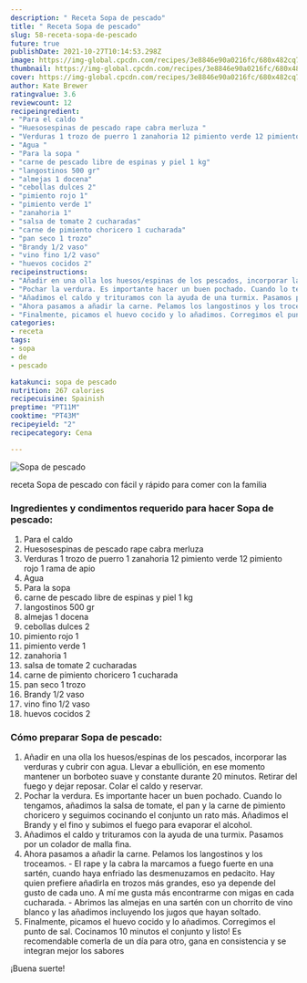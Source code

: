 ```yaml
---
description: " Receta Sopa de pescado"
title: " Receta Sopa de pescado"
slug: 58-receta-sopa-de-pescado
future: true
publishDate: 2021-10-27T10:14:53.298Z
image: https://img-global.cpcdn.com/recipes/3e8846e90a0216fc/680x482cq70/sopa-de-pescado-foto-principal.jpg
thumbnail: https://img-global.cpcdn.com/recipes/3e8846e90a0216fc/680x482cq70/sopa-de-pescado-foto-principal.jpg
cover: https://img-global.cpcdn.com/recipes/3e8846e90a0216fc/680x482cq70/sopa-de-pescado-foto-principal.jpg
author: Kate Brewer
ratingvalue: 3.6
reviewcount: 12
recipeingredient:
- "Para el caldo "
- "Huesosespinas de pescado rape cabra merluza "
- "Verduras 1 trozo de puerro 1 zanahoria 12 pimiento verde 12 pimiento rojo 1 rama de apio "
- "Agua "
- "Para la sopa "
- "carne de pescado libre de espinas y piel 1 kg"
- "langostinos 500 gr"
- "almejas 1 docena"
- "cebollas dulces 2"
- "pimiento rojo 1"
- "pimiento verde 1"
- "zanahoria 1"
- "salsa de tomate 2 cucharadas"
- "carne de pimiento choricero 1 cucharada"
- "pan seco 1 trozo"
- "Brandy 1/2 vaso"
- "vino fino 1/2 vaso"
- "huevos cocidos 2"
recipeinstructions:
- "Añadir en una olla los huesos/espinas de los pescados, incorporar las verduras y cubrir con agua. Llevar a ebullición, en ese momento mantener un borboteo suave y constante durante 20 minutos. Retirar del fuego y dejar reposar. Colar el caldo y reservar."
- "Pochar la verdura. Es importante hacer un buen pochado. Cuando lo tengamos, añadimos la salsa de tomate, el pan y la carne de pimiento choricero y seguimos cocinando el conjunto un rato más. Añadimos el Brandy y el fino y subimos el fuego para evaporar el alcohol."
- "Añadimos el caldo y trituramos con la ayuda de una turmix. Pasamos por un colador de malla fina."
- "Ahora pasamos a añadir la carne. Pelamos los langostinos y los troceamos. El rape y la cabra la marcamos a fuego fuerte en una sartén, cuando haya enfriado las desmenuzamos en pedacito. Hay quien prefiere añadirla en trozos más grandes, eso ya depende del gusto de cada uno. A mí me gusta más encontrarme con migas en cada cucharada. Abrimos las almejas en una sartén con un chorrito de vino blanco y las añadimos incluyendo los jugos que hayan soltado."
- "Finalmente, picamos el huevo cocido y lo añadimos. Corregimos el punto de sal. Cocinamos 10 minutos el conjunto y listo! Es recomendable comerla de un día para otro, gana en consistencia y se integran mejor los sabores"
categories:
- receta
tags:
- sopa
- de
- pescado

katakunci: sopa de pescado 
nutrition: 267 calories
recipecuisine: Spainish
preptime: "PT11M"
cooktime: "PT43M"
recipeyield: "2"
recipecategory: Cena

---
```



![Sopa de pescado](https://img-global.cpcdn.com/recipes/3e8846e90a0216fc/680x482cq70/sopa-de-pescado-foto-principal.jpg)

receta Sopa de pescado con fácil y rápido para comer con la familia

<!--inarticleads1-->

### Ingredientes y condimentos requerido para hacer Sopa de pescado:

1. Para el caldo 
1. Huesosespinas de pescado rape cabra merluza 
1. Verduras 1 trozo de puerro 1 zanahoria 12 pimiento verde 12 pimiento rojo 1 rama de apio 
1. Agua 
1. Para la sopa 
1. carne de pescado libre de espinas y piel 1 kg
1. langostinos 500 gr
1. almejas 1 docena
1. cebollas dulces 2
1. pimiento rojo 1
1. pimiento verde 1
1. zanahoria 1
1. salsa de tomate 2 cucharadas
1. carne de pimiento choricero 1 cucharada
1. pan seco 1 trozo
1. Brandy 1/2 vaso
1. vino fino 1/2 vaso
1. huevos cocidos 2



<!--inarticleads2-->

### Cómo preparar Sopa de pescado:

1. Añadir en una olla los huesos/espinas de los pescados, incorporar las verduras y cubrir con agua. Llevar a ebullición, en ese momento mantener un borboteo suave y constante durante 20 minutos. Retirar del fuego y dejar reposar. Colar el caldo y reservar.
1. Pochar la verdura. Es importante hacer un buen pochado. Cuando lo tengamos, añadimos la salsa de tomate, el pan y la carne de pimiento choricero y seguimos cocinando el conjunto un rato más. Añadimos el Brandy y el fino y subimos el fuego para evaporar el alcohol.
1. Añadimos el caldo y trituramos con la ayuda de una turmix. Pasamos por un colador de malla fina.
1. Ahora pasamos a añadir la carne. Pelamos los langostinos y los troceamos. - El rape y la cabra la marcamos a fuego fuerte en una sartén, cuando haya enfriado las desmenuzamos en pedacito. Hay quien prefiere añadirla en trozos más grandes, eso ya depende del gusto de cada uno. A mí me gusta más encontrarme con migas en cada cucharada. - Abrimos las almejas en una sartén con un chorrito de vino blanco y las añadimos incluyendo los jugos que hayan soltado.
1. Finalmente, picamos el huevo cocido y lo añadimos. Corregimos el punto de sal. Cocinamos 10 minutos el conjunto y listo! Es recomendable comerla de un día para otro, gana en consistencia y se integran mejor los sabores



¡Buena suerte!

